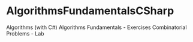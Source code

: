# AlgorithmsFundamentalsCSharp
Algorithms (with C#)  Algorithms Fundamentals - Exercises Combinatorial Problems - Lab
